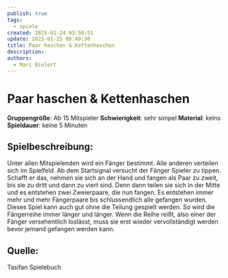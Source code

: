 ```yaml
---
publish: true
tags:
  - spiele
created: 2025-01-24 03:50:51
update: 2025-01-25 00:49:30
title: Paar haschen & Kettenhaschen
description: 
authors:
  - Marc Bielert
---
```


# Paar haschen & Kettenhaschen

**Gruppengröße**: Ab 15 Mitspieler
**Schwierigkeit**: sehr simpel
**Material**: keins
**Spieldauer**: keine 5 Minuten

## **Spielbeschreibung**:

Unter allen Mitspielenden wird ein Fänger bestimmt. Alle anderen verteilen sich im Spielfeld. Ab dem Startsignal versucht der Fänger Spieler zu tippen. Schafft er das, nehmen sie sich an der Hand und fangen als Paar zu zweit, bis sie zu dritt und dann zu viert sind. Denn dann teilen sie sich in der Mitte und es entstehen zwei Zweierpaare, die nun fangen. Es entstehen immer mehr und mehr Fängerpaare bis schlussendlich alle gefangen wurden. Dieses Spiel kann auch gut ohne die Teilung gespielt werden. So wird die Fängerreihe immer länger und länger. Wenn die Reihe reißt, also einer der Fänger versehentlich loslässt, muss sie erst wieder vervollständigt werden bevor jemand gefangen werden kann.

## **Quelle**:

Tasifan Spielebuch